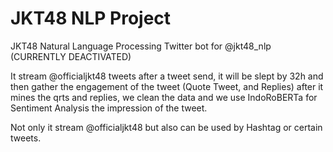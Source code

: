 # JKT48 NLP Project
JKT48 Natural Language Processing Twitter bot for @jkt48_nlp (CURRENTLY DEACTIVATED)

It stream @officialjkt48 tweets
after a tweet send, it will be slept by 32h and then gather the engagement of the tweet (Quote Tweet, and Replies)
after it mines the qrts and replies, we clean the data and we use IndoRoBERTa for Sentiment Analysis the impression of the tweet.

Not only it stream @officialjkt48 but also can be used by Hashtag or certain tweets.
